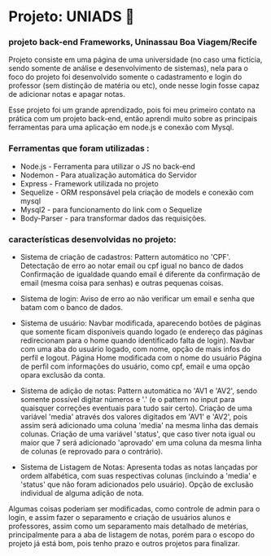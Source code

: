 # Projeto: UNIADS 🏫 
### projeto back-end Frameworks, Uninassau Boa Viagem/Recife ###
Projeto consiste em uma página de uma universidade (no caso uma fictícia, sendo somente de análise e desenvolvimento de sistemas), nela para o foco do projeto foi desenvolvido somente o cadastramento e login do
professor (sem distinção de matéria ou etc), onde nesse login fosse capaz de adicionar notas e apagar notas.

Esse projeto foi um grande aprendizado, pois foi meu primeiro contato na prática com um projeto back-end, então aprendi muito sobre as principais ferramentas para uma aplicação em node.js e conexão com Mysql.

### Ferramentas que foram utilizadas : 
* Node.js - Ferramenta para utilizar o JS no back-end
* Nodemon - Para atualização automática do Servidor
* Express - Framework utilizada no projeto
* Sequelize - ORM responsável pela criação de models e conexão com mysql
* Mysql2 - para funcionamento do link com o Sequelize
* Body-Parser - para transformar dados das requisições.

### características desenvolvidas no projeto:
* Sistema de criação de cadastros:
  Pattern automático no 'CPF'.
  Detectação de erro ao notar email ou cpf igual no banco de dados
  Confirmação de igualdade quando email é diferente da confirmação de email (mesma coisa para senhas) e outras pequenas coisas.

* Sistema de login:
  Aviso de erro ao não verificar um email e senha que batam com o banco de dados.

* Sistema de usuário:
  Navbar modificada, aparecendo botões de páginas que somente ficam disponíveis quando logado (e endereço das páginas redirecionam para o home quando identificado falta de login).
  Navbar com uma aba do usuário logado, com nome, opção de mais infos do perfil e logout.
  Página Home modificada com o nome do usuário
  Página de perfil com informações do usuário, como cpf, email e uma opção opara exclusão da conta.

* Sistema de adição de notas:
  Pattern automática no 'AV1 e 'AV2', sendo somente possível digitar números e '.' (e o pattern no input para quaisquer correções eventuais para tudo sair certo).
  Criação de uma variável 'media' através dos valores digitados em 'AV1' e 'AV2', pois assim será adicionado uma coluna 'media' na mesma linha das demais colunas.
  Criação de uma variável 'status', que caso tiver nota igual ou maior que 7 será adicionado 'aprovado' em uma coluna da mesma linha de colunas (e reprovado para o contrário).

* Sistema de Listagem de Notas:
  Apresenta todas as notas lançadas por ordem alfabética, com suas respectivas colunas (incluindo a 'media' e 'status' que não foram adicionados pelo usuário).
  Opção de exclusão individual de alguma adição de nota.

Algumas coisas poderiam ser modificadas, como controle de admin para o login, e assim fazer o separamento e criação de usuários alunos e professores, assim como um separamento mais detalhado de metérias,
principalmente para a aba de listagem de notas, porém para o escopo do projeto já está bom, pois tenho prazo e outros projetos para finalizar.
